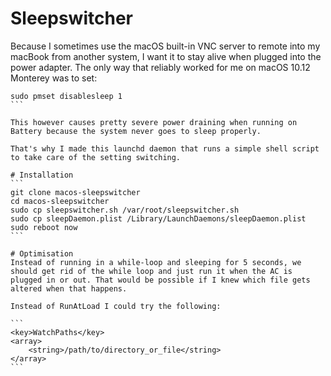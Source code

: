 # Sleepswitcher

Because I sometimes use the macOS built-in VNC server to remote into my macBook from another system, I want it to stay alive when plugged into the power adapter. The only way that reliably worked for me on macOS 10.12 Monterey was to set:

````
sudo pmset disablesleep 1
```

This however causes pretty severe power draining when running on Battery because the system never goes to sleep properly.

That's why I made this launchd daemon that runs a simple shell script to take care of the setting switching.

# Installation
```
git clone macos-sleepswitcher
cd macos-sleepswitcher
sudo cp sleepswitcher.sh /var/root/sleepswitcher.sh
sudo cp sleepDaemon.plist /Library/LaunchDaemons/sleepDaemon.plist
sudo reboot now
```

# Optimisation
Instead of running in a while-loop and sleeping for 5 seconds, we should get rid of the while loop and just run it when the AC is plugged in or out. That would be possible if I knew which file gets altered when that happens.

Instead of RunAtLoad I could try the following:

```
<key>WatchPaths</key>
<array>
	<string>/path/to/directory_or_file</string>
</array>
```